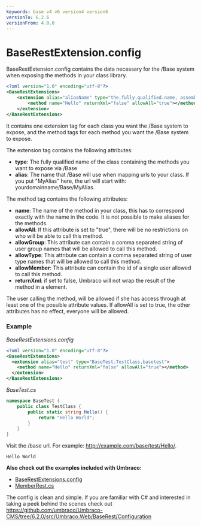 ```yaml
---
keywords: base v4 v6 version4 version6
versionTo: 6.2.6
versionFrom: 4.0.0
---
```


# BaseRestExtension.config

BaseRestExtension.config contains the data necessary for the /Base system when exposing the methods in your class library.

```xml
<?xml version="1.0" encoding="utf-8"?>
<BaseRestExtensions>
    <extension alias="aliasName" type="the.fully.qualified.name, assemblyName">
        <method name="Hello" returnXml="false" allowAll="true"></method>
    </extension>
</BaseRestExtensions>
```

It contains one extension tag for each class you want the /Base system to expose, and the method tags for each method you want the /Base system to expose.

The extension tag contains the following attributes:

- **type**: The fully qualified name of the class containing the methods you want to expose via /Base
- **alias**: The name that /Base will use when mapping urls to your class. If you put "MyAlias" here, the url will start with: yourdomainname/Base/MyAlias.

The method tag contains the following attributes:

- **name**: The name of the method in your class, this has to correspond exactly with the name in the code. It is not possible to make aliases for the methods.
- **allowAll**: If this attribute is set to "true", there will be no restrictions on who will be able to call this method.
- **allowGroup**: This attribute can contain a comma separated string of user group names that will be allowed to call this method.
- **allowType**: This attribute can contain a comma separated string of user type names that will be allowed to call this method.
- **allowMember**: This attribute can contain the id of a single user allowed to call this method.
- **returnXml**: if set to false, Umbraco will not wrap the result of the method in a <value> element.

The user calling the method, will be allowed if she has access through at least one of the possible attribute values. If allowAll is set to true, the other attributes has no effect, everyone will be allowed. 

### Example

_BaseRestExtensions.config_

```xml
<?xml version="1.0" encoding="utf-8"?>
<BaseRestExtensions>
  <extension alias="test" type="BaseTest.TestClass,basetest">
    <method name="Hello" returnXml="false" allowAll="true"></method>
  </extension>
</BaseRestExtensions>
```

_BaseTest.cs_  

```csharp
namespace BaseTest {
    public class TestClass {
        public static string Hello() {
            return "Hello World";
        }
    }
} 
```

Visit the /base url. For example: http://example.com/base/test/Hello/.

	Hello World

**Also check out the examples included with Umbraco:**
- [BaseRestExtensions.config](https://github.com/umbraco/Umbraco-CMS/blob/dev-v7/src/Umbraco.Web.UI/config/BaseRestExtensions.config)
- [MemberRest.cs](https://github.com/umbraco/Umbraco-CMS/blob/dev-v7/src/Umbraco.Web/BaseRest/MemberRest.cs)

The config is clean and  simple.  If you are familiar with C# and interested in taking a peek behind the scenes check out https://github.com/umbraco/Umbraco-CMS/tree/6.2.0/src/Umbraco.Web/BaseRest/Configuration
